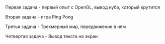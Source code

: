 Первая задача - первый опыт с OpenGL, вывод куба, который крутится

Вторая задача - игра Ping Pong

Третья задача - Трехмерный мир, передвижение в нём

Четвертая задача - Вывод текста на экран
